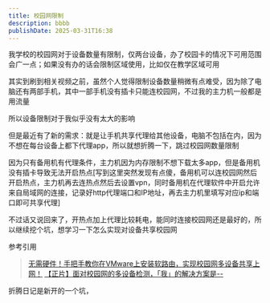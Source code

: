 ```yaml
---
title: 校园网限制
description: bbbb
publishDate: 2025-03-31T16:38
---
```

我学校的校园网对于设备数量有限制，仅两台设备，办了校园卡的情况下可用范围会广一点；如果没有办的话会限制区域使用，比如仅在教学区域可用

其实到刷到相关视频之前，虽然个人觉得限制设备数量稍微有点难受，因为除了电脑还有两部手机，其中一部手机没有插卡只能连校园网，不过我的主力机一般都是用流量

所以设备限制对于我似乎没有太大的影响

但是最近有了新的需求：就是让手机共享代理给其他设备，电脑不包括在内，因为不想在每台设备上都下代理app，所以就想折腾一下，跳过校园网数量限制

因为只有备用机有代理条件，主力机因为内存限制不想下载太多app，但是备用机没有插卡导致无法开启热点\[写到这里突然发现有点傻，备用机可以连校园网然后开启热点，主力机再去连热点然后去设置vpn，同时备用机在代理软件中开启允许来自局域网的连接，记录好http代理端口和IP地址，再去主力机里填写对应ip和端口即可共享代理]

不过话又说回来了，开热点加上代理比较耗电，能同时连接校园网还是最好的，所以继续挖个坑，想学习一下怎么实现对设备共享校园网

参考引用

> [无需硬件！手把手教你在VMware上安装软路由，实现校园网多设备共享上网！](https://b23.tv/fi1fVK2)
> [【正片】面对校园网的多设备检测，「我」的解决方案是--](https://b23.tv/bYFaoFS)

折腾日记是新开的一个坑，
